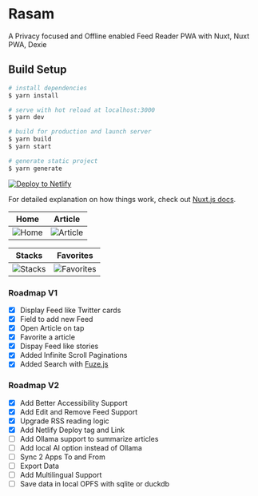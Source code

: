 # Rasam

A Privacy focused and Offline enabled Feed Reader PWA with Nuxt, Nuxt PWA, Dexie

## Build Setup

```bash
# install dependencies
$ yarn install

# serve with hot reload at localhost:3000
$ yarn dev

# build for production and launch server
$ yarn build
$ yarn start

# generate static project
$ yarn generate
```

[![Deploy to Netlify](https://www.netlify.com/img/deploy/button.svg)](https://app.netlify.com/start/deploy?repository=https://github.com/prikeshsavla/rasam)

For detailed explanation on how things work, check out [Nuxt.js docs](https://nuxtjs.org).

| Home                           | Article                              |
| ------------------------------ | ------------------------------------ |
| ![Home](static/intro/home.png) | ![Article](static/intro/article.png) |

| Stacks                             | Favorites                                |
| ---------------------------------- | ---------------------------------------- |
| ![Stacks](static/intro/stacks.png) | ![Favorites](static/intro/favorites.png) |

### Roadmap V1

- [x] Display Feed like Twitter cards
- [x] Field to add new Feed
- [x] Open Article on tap
- [x] Favorite a article
- [x] Dispay Feed like stories
- [x] Added Infinite Scroll Paginations
- [x] Added Search with [Fuze.js](https://github.com/krisk/Fuse)

### Roadmap V2

- [x] Add Better Accessibility Support
- [x] Add Edit and Remove Feed Support
- [x] Upgrade RSS reading logic
- [x] Add Netlify Deploy tag and Link
- [ ] Add Ollama support to summarize articles
- [ ] Add local AI option instead of Ollama
- [ ] Sync 2 Apps To and From
- [ ] Export Data
- [ ] Add Multilingual Support
- [ ] Save data in local OPFS with sqlite or duckdb
